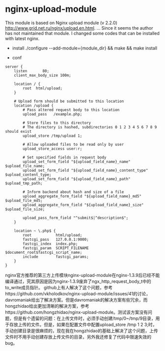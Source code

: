 nginx-upload-module
===================

This module is based on Nginx upload module (v 2.2.0) http://www.grid.net.ru/nginx/upload.en.html. ...
Since it seems the author has not maintained that module. I changed some codes that can be installed with latest nginx.

- install
./configure --add-module={module_dir} && make && make install

- conf
```
server {
    listen       80;
    client_max_body_size 100m;

    location / {
        root  html/upload;
    }

    # Upload form should be submitted to this location
    location /upload {
        # Pass altered request body to this location
        upload_pass   /example.php;

        # Store files to this directory
        # The directory is hashed, subdirectories 0 1 2 3 4 5 6 7 8 9 should exist
        upload_store /tmp/upload 1;

        # Allow uploaded files to be read only by user
        upload_store_access user:r;

        # Set specified fields in request body
        upload_set_form_field "${upload_field_name}_name" $upload_file_name;
        upload_set_form_field "${upload_field_name}_content_type" $upload_content_type;
        upload_set_form_field "${upload_field_name}_path" $upload_tmp_path;

        # Inform backend about hash and size of a file
        upload_aggregate_form_field "${upload_field_name}_md5" $upload_file_md5;
        upload_aggregate_form_field "${upload_field_name}_size" $upload_file_size;

        upload_pass_form_field "^submit$|^description$";
    }

    location ~ \.php$ {
        root           html/upload;
        fastcgi_pass   127.0.0.1:9000;
        fastcgi_index  index.php;
        fastcgi_param  SCRIPT_FILENAME  $document_root$fastcgi_script_name;
        include        fastcgi_params;
    }
}
```


  nginx官方推荐的第三方上传模块nginx-upload-module在nginx-1.3.9后已经不能编译通过，究其原因是因为nginx-1.3.9废弃了ngx_http_request_body_t中的to_write成员指针。
  github上有人解决了这个问题，参考https://github.com/vkholodkov/nginx-upload-module/issues/41的讨论，davromaniak给出了解决方案。但是davromaniak的解决方案有些冗余，而hongzhidao给出更加清晰的解决方案，参考https://github.com/hongzhidao/nginx-upload-module。测试该方案没有问题，但是有个遗留的问题：在上传文件时，必须手动创建/tmp/0~/tmp/9目录，用于存放上传的文件。但是，如果在配置文件中配置upload_store /tmp 1 2 3;时，手动创建目录是很麻烦的，现在我在hongzhidao的基础上解决了这个问题，上传文件时不用手动创建存放上传文件的目录，另外我还修复了代码中限速失效的bug。
  

